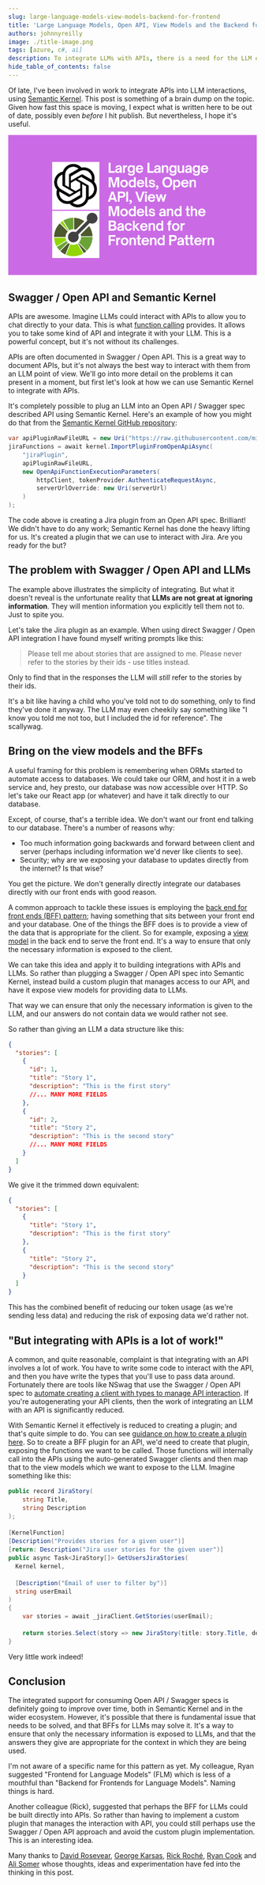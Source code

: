 ```yaml
---
slug: large-language-models-view-models-backend-for-frontend
title: 'Large Language Models, Open API, View Models and the Backend for Frontend Pattern'
authors: johnnyreilly
image: ./title-image.png
tags: [azure, c#, ai]
description: To integrate LLMs with APIs, there is a need for the LLM equivalent of view models and the backend for frontend pattern. This discusses it in the context of Semantic Kernel.
hide_table_of_contents: false
---
```


Of late, I've been involved in work to integrate APIs into LLM interactions, using [Semantic Kernel](https://github.com/microsoft/semantic-kernel). This post is something of a brain dump on the topic. Given how fast this space is moving, I expect what is written here to be out of date, possibly even _before_ I hit publish. But nevertheless, I hope it's useful.

![title image reading "Large Language Models, Open API, View Models and the Backend for Frontend Pattern" with the Azure Open AI / Swagger logos](title-image.png)

<!--truncate-->

## Swagger / Open API and Semantic Kernel

APIs are awesome. Imagine LLMs could interact with APIs to allow you to chat directly to your data. This is what [function calling](https://platform.openai.com/docs/guides/function-calling) provides. It allows you to take some kind of API and integrate it with your LLM. This is a powerful concept, but it's not without its challenges.

APIs are often documented in Swagger / Open API. This is a great way to document APIs, but it's not always the best way to interact with them from an LLM point of view. We'll go into more detail on the problems it can present in a moment, but first let's look at how we can use Semantic Kernel to integrate with APIs.

It's completely possible to plug an LLM into an Open API / Swagger spec described API using Semantic Kernel. Here's an example of how you might do that from the [Semantic Kernel GitHub repository](https://github.com/microsoft/semantic-kernel/blob/9a4450622021ce003234863bcf4def9613ae1153/dotnet/samples/Concepts/Plugins/CreatePluginFromOpenApiSpec_Jira.cs#L69-L77):

```cs
var apiPluginRawFileURL = new Uri("https://raw.githubusercontent.com/microsoft/PowerPlatformConnectors/dev/certified-connectors/JIRA/apiDefinition.swagger.json");
jiraFunctions = await kernel.ImportPluginFromOpenApiAsync(
    "jiraPlugin",
    apiPluginRawFileURL,
    new OpenApiFunctionExecutionParameters(
        httpClient, tokenProvider.AuthenticateRequestAsync,
        serverUrlOverride: new Uri(serverUrl)
    )
);
```

The code above is creating a Jira plugin from an Open API spec. Brilliant! We didn't have to do any work; Semantic Kernel has done the heavy lifting for us. It's created a plugin that we can use to interact with Jira. Are you ready for the but?

## The problem with Swagger / Open API and LLMs

The example above illustrates the simplicity of integrating. But what it doesn't reveal is the unfortunate reality that **LLMs are not great at ignoring information**. They will mention information you explicitly tell them not to. Just to spite you.

Let's take the Jira plugin as an example. When using direct Swagger / Open API integration I have found myself writing prompts like this:

> Please tell me about stories that are assigned to me. Please never refer to the stories by their ids - use titles instead.

Only to find that in the responses the LLM will _still_ refer to the stories by their ids.

It's a bit like having a child who you've told not to do something, only to find they've done it anyway. The LLM may even cheekily say something like "I know you told me not too, but I included the id for reference". The scallywag.

## Bring on the view models and the BFFs

A useful framing for this problem is remembering when ORMs started to automate access to databases. We could take our ORM, and host it in a web service and, hey presto, our database was now accessible over HTTP. So let's take our React app (or whatever) and have it talk directly to our database.

Except, of course, that's a terrible idea. We don't want our front end talking to our database. There's a number of reasons why:

- Too much information going backwards and forward between client and server (perhaps including information we'd never like clients to see).
- Security; why are we exposing your database to updates directly from the internet? Is that wise?

You get the picture. We don't generally directly integrate our databases directly with our front ends with good reason.

A common approach to tackle these issues is employing the [back end for front ends (BFF) pattern](https://learn.microsoft.com/en-us/azure/architecture/patterns/backends-for-frontends); having something that sits between your front end and your database. One of the things the BFF does is to provide a view of the data that is appropriate for the client. So for example, exposing a [view model](https://en.wikipedia.org/wiki/View_model) in the back end to serve the front end. It's a way to ensure that only the necessary information is exposed to the client.

We can take this idea and apply it to building integrations with APIs and LLMs. So rather than plugging a Swagger / Open API spec into Semantic Kernel, instead build a custom plugin that manages access to our API, and have it expose view models for providing data to LLMs.

That way we can ensure that only the necessary information is given to the LLM, and our answers do not contain data we would rather not see.

So rather than giving an LLM a data structure like this:

```json
{
  "stories": [
    {
      "id": 1,
      "title": "Story 1",
      "description": "This is the first story"
      //... MANY MORE FIELDS
    },
    {
      "id": 2,
      "title": "Story 2",
      "description": "This is the second story"
      //... MANY MORE FIELDS
    }
  ]
}
```

We give it the trimmed down equivalent:

```json
{
  "stories": [
    {
      "title": "Story 1",
      "description": "This is the first story"
    },
    {
      "title": "Story 2",
      "description": "This is the second story"
    }
  ]
}
```

This has the combined benefit of reducing our token usage (as we're sending less data) and reducing the risk of exposing data we'd rather not.

## "But integrating with APIs is a lot of work!"

A common, and quite reasonable, complaint is that integrating with an API involves a lot of work. You have to write some code to interact with the API, and then you have write the types that you'll use to pass data around. Fortunately there are tools like NSwag that use the Swagger / Open API spec to [automate creating a client with types to manage API interaction](../2021-03-06-generate-typescript-and-csharp-clients-with-nswag/index.md). If you're autogenerating your API clients, then the work of integrating an LLM with an API is significantly reduced.

With Semantic Kernel it effectively is reduced to creating a plugin; and that's quite simple to do. You can see [guidance on how to create a plugin here](https://learn.microsoft.com/en-us/semantic-kernel/agents/plugins/using-the-kernelfunction-decorator?tabs=Csharp). So to create a BFF plugin for an API, we'd need to create that plugin, exposing the functions we want to be called. Those functions will internally call into the APIs using the auto-generated Swagger clients and then map that to the view models which we want to expose to the LLM. Imagine something like this:

```cs
public record JiraStory(
    string Title,
    string Description
);

[KernelFunction]
[Description("Provides stories for a given user")]
[return: Description("Jira user stories for the given user")]
public async Task<JiraStory[]> GetUsersJiraStories(
  Kernel kernel,

  [Description("Email of user to filter by")]
  string userEmail
)
{
    var stories = await _jiraClient.GetStories(userEmail);

    return stories.Select(story => new JiraStory(title: story.Title, description: story.Description)).ToArray();
}
```

Very little work indeed!

## Conclusion

The integrated support for consuming Open API / Swagger specs is definitely going to improve over time, both in Semantic Kernel and in the wider ecosystem. However, it's possible that there is fundamental issue that needs to be solved, and that BFFs for LLMs may solve it. It's a way to ensure that only the necessary information is exposed to LLMs, and that the answers they give are appropriate for the context in which they are being used.

I'm not aware of a specific name for this pattern as yet. My colleague, Ryan suggested "Frontend for Language Models" (FLM) which is less of a mouthful than "Backend for Frontends for Language Models". Naming things is hard.

Another colleague (Rick), suggested that perhaps the BFF for LLMs could be built directly into APIs. So rather than having to implement a custom plugin that manages the interaction with API, you could still perhaps use the Swagger / Open API approach and avoid the custom plugin implementation. This is an interesting idea.

Many thanks to [David Rosevear](https://github.com/drosevear), [George Karsas](https://www.linkedin.com/in/george-karsas), [Rick Roché](https://www.rickroche.com/), [Ryan Cook](https://github.com/RyanMatCook) and [Ali Somer](https://uk.linkedin.com/in/alisomer) whose thoughts, ideas and experimentation have fed into the thinking in this post.
